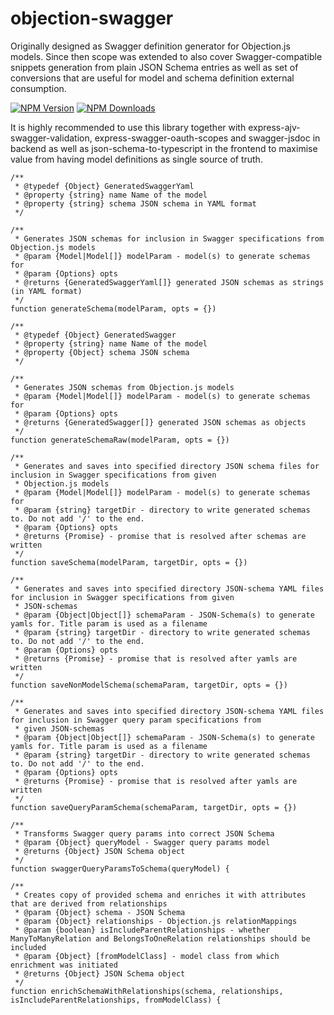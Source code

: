 # objection-swagger
Originally designed as Swagger definition generator for Objection.js models. Since then scope was extended to also cover Swagger-compatible snippets generation
from plain JSON Schema entries as well as set of conversions that are useful for model and schema definition external consumption.

  [![NPM Version][npm-image]][npm-url]
  [![NPM Downloads][downloads-image]][downloads-url]

It is highly recommended to use this library together with express-ajv-swagger-validation, express-swagger-oauth-scopes and swagger-jsdoc in backend
as well as json-schema-to-typescript in the frontend to maximise value from having model definitions as single source of truth.

```
/**
 * @typedef {Object} GeneratedSwaggerYaml
 * @property {string} name Name of the model
 * @property {string} schema JSON schema in YAML format
 */

/**
 * Generates JSON schemas for inclusion in Swagger specifications from Objection.js models
 * @param {Model|Model[]} modelParam - model(s) to generate schemas for
 * @param {Options} opts
 * @returns {GeneratedSwaggerYaml[]} generated JSON schemas as strings (in YAML format)
 */
function generateSchema(modelParam, opts = {})
```

```
/**
 * @typedef {Object} GeneratedSwagger
 * @property {string} name Name of the model
 * @property {Object} schema JSON schema
 */

/**
 * Generates JSON schemas from Objection.js models
 * @param {Model|Model[]} modelParam - model(s) to generate schemas for
 * @param {Options} opts
 * @returns {GeneratedSwagger[]} generated JSON schemas as objects
 */
function generateSchemaRaw(modelParam, opts = {})
```

```
/**
 * Generates and saves into specified directory JSON schema files for inclusion in Swagger specifications from given
 * Objection.js models
 * @param {Model|Model[]} modelParam - model(s) to generate schemas for
 * @param {string} targetDir - directory to write generated schemas to. Do not add '/' to the end.
 * @param {Options} opts
 * @returns {Promise} - promise that is resolved after schemas are written
 */
function saveSchema(modelParam, targetDir, opts = {})
```


```
/**
 * Generates and saves into specified directory JSON-schema YAML files for inclusion in Swagger specifications from given
 * JSON-schemas
 * @param {Object|Object[]} schemaParam - JSON-Schema(s) to generate yamls for. Title param is used as a filename
 * @param {string} targetDir - directory to write generated schemas to. Do not add '/' to the end.
 * @param {Options} opts
 * @returns {Promise} - promise that is resolved after yamls are written
 */
function saveNonModelSchema(schemaParam, targetDir, opts = {})
```

```
/**
 * Generates and saves into specified directory JSON-schema YAML files for inclusion in Swagger query param specifications from
 * given JSON-schemas
 * @param {Object|Object[]} schemaParam - JSON-Schema(s) to generate yamls for. Title param is used as a filename
 * @param {string} targetDir - directory to write generated schemas to. Do not add '/' to the end.
 * @param {Options} opts
 * @returns {Promise} - promise that is resolved after yamls are written
 */
function saveQueryParamSchema(schemaParam, targetDir, opts = {})
```


```
/**
 * Transforms Swagger query params into correct JSON Schema
 * @param {Object} queryModel - Swagger query params model
 * @returns {Object} JSON Schema object
 */
function swaggerQueryParamsToSchema(queryModel) {
```

```
/**
 * Creates copy of provided schema and enriches it with attributes that are derived from relationships
 * @param {Object} schema - JSON Schema
 * @param {Object} relationships - Objection.js relationMappings
 * @param {boolean} isIncludeParentRelationships - whether ManyToManyRelation and BelongsToOneRelation relationships should be included
 * @param {Object} [fromModelClass] - model class from which enrichment was initiated
 * @returns {Object} JSON Schema object
 */
function enrichSchemaWithRelationships(schema, relationships, isIncludeParentRelationships, fromModelClass) {
```

[npm-image]: https://img.shields.io/npm/v/objection-swagger.svg
[npm-url]: https://npmjs.org/package/objection-swagger
[downloads-image]: https://img.shields.io/npm/dm/objection-swagger.svg
[downloads-url]: https://npmjs.org/package/objection-swagger
